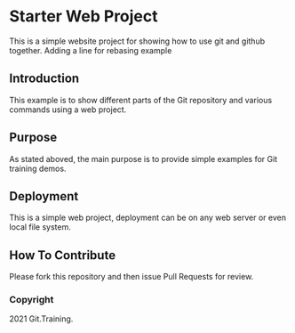 # Starter Web Project

This is a simple website project for showing how to use git and github together. Adding a line for rebasing example

## Introduction

This example is to show different parts of the Git repository and various commands using a web project.

## Purpose

As stated aboved, the main purpose is to provide simple examples for Git training demos.

## Deployment

This is a simple web project, deployment can be on any web server or even local file system.

## How To Contribute

Please fork this repository and then issue Pull Requests for review.

### Copyright

2021 Git.Training.